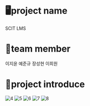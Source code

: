 # 🖥️project name
SCIT LMS
  
# 👥team member
이지윤
예준규
장성현
이희원
  
# 💁project introduce
![4](https://github.com/zzzyunyun/SCIT44-teamproject5/assets/139854197/2d31b073-13b2-46bf-a859-b95c158a6166)
![5](https://github.com/zzzyunyun/SCIT44-teamproject5/assets/139854197/241795a7-3214-4a1d-856d-00ddd7c7c71f)
![6](https://github.com/zzzyunyun/SCIT44-teamproject5/assets/139854197/37d38dc6-f8be-4948-8a63-37a4655ae96f)
![7](https://github.com/zzzyunyun/SCIT44-teamproject5/assets/139854197/c187c0c5-fa18-455e-8fab-684be65344be)
![8](https://github.com/zzzyunyun/SCIT44-teamproject5/assets/139854197/bb00092f-3b66-4abb-a4d1-eeac355b36a7)
